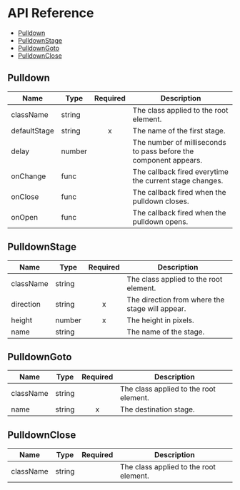 # API Reference

* [Pulldown](#pulldown)
* [PulldownStage](#pulldownstage)
* [PulldownGoto](#pulldowngoto)
* [PulldownClose](#pulldownclose)

## Pulldown

| Name | Type | Required | Description |
| ---- | ---- | :------: | ----------- |
| className | string | | The class applied to the root element. |
| defaultStage | string | x | The name of the first stage. |
| delay | number | | The number of milliseconds to pass before the component appears. |
| onChange | func | | The callback fired everytime the current stage changes. |
| onClose | func | | The callback fired when the pulldown closes. |
| onOpen | func | | The callback fired when the pulldown opens. |

## PulldownStage

| Name | Type | Required | Description |
| ---- | ---- | :------: | ----------- |
| className | string | | The class applied to the root element. |
| direction | string | x | The direction from where the stage will appear. |
| height | number | x | The height in pixels. |
| name | string | | The name of the stage. |

## PulldownGoto

| Name | Type | Required | Description |
| ---- | ---- | :------: | ----------- |
| className | string | | The class applied to the root element. |
| name | string | x | The destination stage. |

## PulldownClose

| Name | Type | Required | Description |
| ---- | ---- | :------: | ----------- |
| className | string | | The class applied to the root element. |
